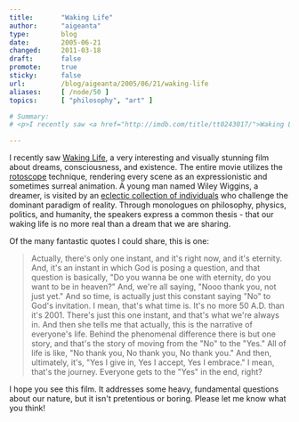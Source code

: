 ```yaml
---
title:       "Waking Life"
author:      "aigeanta"
type:        blog
date:        2005-06-21
changed:     2011-03-18
draft:       false
promote:     true
sticky:      false
url:         /blog/aigeanta/2005/06/21/waking-life
aliases:     [ /node/50 ]
topics:      [ "philosophy", "art" ]

# Summary:
# <p>I recently saw <a href="http://imdb.com/title/tt0243017/">Waking Life</a>, a very interesting and visually stunning film about dreams, consciousness, and existence. The entire movie utilizes the <a href="http://en.wikipedia.org/wiki/Rotoscope">rotoscope</a> technique, rendering every scene as an expressionistic and sometimes surreal animation. A young man named Wiley Wiggins, a dreamer, is visited by an <a href="http://www.prism.gatech.edu/~gte484v/wakinglife.html">eclectic collection of individuals</a> who challenge the dominant paradigm of reality.

---
```

<p>I recently saw <a href="http://imdb.com/title/tt0243017/">Waking Life</a>, a very interesting and visually stunning film about dreams, consciousness, and existence. The entire movie utilizes the <a href="http://en.wikipedia.org/wiki/Rotoscope">rotoscope</a> technique, rendering every scene as an expressionistic and sometimes surreal animation. A young man named Wiley Wiggins, a dreamer, is visited by an <a href="http://www.prism.gatech.edu/~gte484v/wakinglife.html">eclectic collection of individuals</a> who challenge the dominant paradigm of reality.
 Through monologues on philosophy, physics, politics, and humanity, the speakers express a common thesis - that our waking life is no more real than a dream that we are sharing.</p><p>Of the many fantastic quotes I could share, this is one:</p><blockquote>Actually, there's only one instant, and it's right now, and it's eternity. And, it's an instant in which God is posing a question, and that question is basically, "Do you wanna be one with eternity, do you want to be in heaven?" And, we're all saying, "Nooo thank you, not just yet." And so time, is actually just this constant saying "No" to God's invitation. I mean, that's what time is. It's no more 50 A.D. than it's 2001. There's just this one instant, and that's what we're always in. And then she tells me that actually, this is the narrative of everyone's life. Behind the phenomenal difference there is but one story, and that's the story of moving from the "No" to the "Yes." All of life is like, "No thank you, No thank you, No thank you." And then, ultimately, it's, "Yes I give in, Yes I accept, Yes I embrace." I mean, that's the journey. Everyone gets to the "Yes" in the end, right?</blockquote><p>I hope you see this film. It addresses some heavy, fundamental questions about our nature, but it isn't pretentious or boring. Please let me know what you think!</p>


